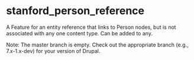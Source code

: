 stanford_person_reference
=========================

A Feature for an entity reference that links to Person nodes, but is not associated with any one content type. Can be added to any.

Note: The master branch is empty. Check out the appropriate branch (e.g., 7.x-1.x-dev) for your version of Drupal.
